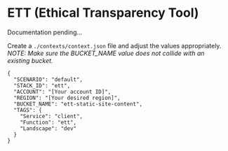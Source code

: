 # ETT (Ethical Transparency Tool)

Documentation pending...

Create a `./contexts/context.json` file and adjust the values appropriately.
*NOTE: Make sure the BUCKET_NAME value does not collide with an existing bucket.*

```
{
  "SCENARIO": "default",
  "STACK_ID": "ett",
  "ACCOUNT": "[Your account ID]",
  "REGION": "[Your desired region]",
  "BUCKET_NAME": "ett-static-site-content",
  "TAGS": {
    "Service": "client",
    "Function": "ett",
    "Landscape": "dev"
  }
}
```

